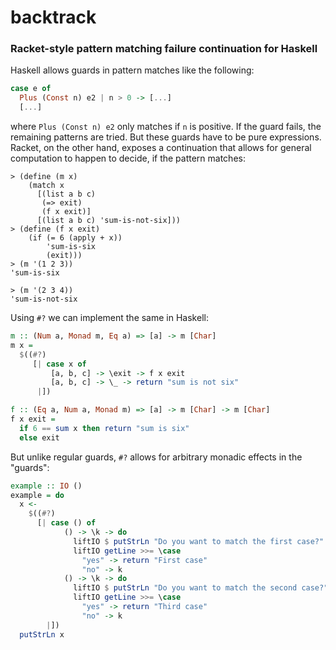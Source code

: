 # backtrack
### Racket-style pattern matching failure continuation for Haskell

Haskell allows guards in pattern matches like the following:

```haskell
case e of
  Plus (Const n) e2 | n > 0 -> [...]
  [...]
```

where ``Plus (Const n) e2`` only matches if ``n`` is positive. If the guard fails, the remaining patterns are tried.
But these guards have to be pure expressions.
Racket, on the other hand, exposes a continuation that allows for general computation to happen to decide, if the pattern matches:

```racket
> (define (m x)
    (match x
      [(list a b c)
       (=> exit)
       (f x exit)]
      [(list a b c) 'sum-is-not-six]))
> (define (f x exit)
    (if (= 6 (apply + x))
        'sum-is-six
        (exit)))
> (m '(1 2 3))
'sum-is-six

> (m '(2 3 4))
'sum-is-not-six
````

Using ``#?`` we can implement the same in Haskell:

```haskell
m :: (Num a, Monad m, Eq a) => [a] -> m [Char]
m x =
  $((#?)
     [| case x of
         [a, b, c] -> \exit -> f x exit
         [a, b, c] -> \_ -> return "sum is not six"
      |])

f :: (Eq a, Num a, Monad m) => [a] -> m [Char] -> m [Char]
f x exit =
  if 6 == sum x then return "sum is six"
  else exit
```

But unlike regular guards, ``#?`` allows for arbitrary monadic effects in the "guards":

```haskell
example :: IO ()
example = do
  x <-
    $((#?)
      [| case () of
            () -> \k -> do
              liftIO $ putStrLn "Do you want to match the first case?"
              liftIO getLine >>= \case
                "yes" -> return "First case"
                "no" -> k
            () -> \k -> do
              liftIO $ putStrLn "Do you want to match the second case?"
              liftIO getLine >>= \case
                "yes" -> return "Third case"
                "no" -> k
        |])
  putStrLn x
```


